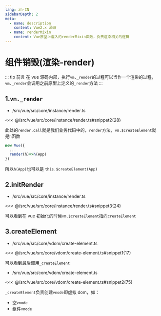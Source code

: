 ```yaml
---
lang: zh-CN
sidebarDepth: 2
meta:
  - name: description
    content: Vue2.x 源码
  - name: renderMixin
    content: Vue原型上混入的renderMixin函数，负责渲染相关的逻辑
---
```

# 组件销毁(渲染-render)

::: tip 前言
在 vue 源码内部，执行`vm._render`的过程可以当作一个渲染的过程，`vm._render`会调用之前原型上定义的`_render`方法
:::

## 1.`vm._render`

- /src/vue/src/core/instance/render.ts

<<< @/src/vue/src/core/instance/render.ts#snippet2{28}

此处的`render.call`就是我们业务代码中的，`render`方法，`vm.$createElement`就是`h`函数

```js
new Vue({
  ...
  render(h)=>h(App)
})
```

所以`h(App)`也可以是 `this.$createElement(App)`

## 2.initRender

- /src/vue/src/core/instance/render.ts

<<< @/src/vue/src/core/instance/render.ts#snippet3{24}

可以看到在 vue 初始化的时候`vm.$createElement`指向`createElement`

## 3.createElement

- /src/vue/src/core/vdom/create-element.ts

<<< @/src/vue/src/core/vdom/create-element.ts#snippet1{17}

可以看到最后调用`_createElement`

- /src/vue/src/core/vdom/create-element.ts

<<< @/src/vue/src/core/vdom/create-element.ts#snippet2{75}

`_createElement`负责创建`vnode`即虚拟 dom，如：

- 空`vnode`
- 组件`vnode`
